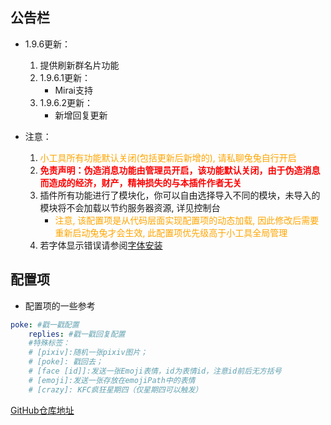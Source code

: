 ﻿## 公告栏

- 1.9.6更新：

  1. 提供刷新群名片功能
  2. 1.9.6.1更新：
     - Mirai支持
  3. 1.9.6.2更新：
     - 新增回复更新

- 注意：

  1. <font color=Orange>小工具所有功能默认关闭(包括更新后新增的), 请私聊兔兔自行开启</font>
  2. <font color=Red>**免责声明：伪造消息功能由管理员开启，该功能默认关闭，由于伪造消息而造成的经济，财产，精神损失的与本插件作者无关**</font>
  3. 插件所有功能进行了模块化，你可以自由选择导入不同的模块，未导入的模块将不会加载以节约服务器资源, 详见控制台
     - <font color=Orange>注意, 该配置项是从代码层面实现配置项的动态加载, 因此修改后需要重新启动兔兔才会生效, 此配置项优先级高于小工具全局管理</font>
  4. 若字体显示错误请参阅[字体安装](https://github.com/MeetWq/meme-generator/blob/main/docs/install.md)

## 配置项

- 配置项的一些参考

```yaml
poke: #戳一戳配置
    replies: #戳一戳回复配置
    #特殊标签：
    # [pixiv]:随机一张pixiv图片；
    # [poke]: 戳回去；
    # [face [id]]:发送一张Emoji表情，id为表情id，注意id前后无方括号
    # [emoji]:发送一张存放在emojiPath中的表情
    # [crazy]: KFC疯狂星期四（仅星期四可以触发）
```

[GitHub仓库地址](https://github.com/wutongshufqw/amiyabot-tools)
